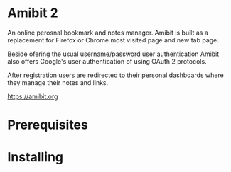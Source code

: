 # Amibit 2

An online perosnal bookmark and notes manager. Amibit is built as a replacement for Firefox or Chrome most visited page and new tab page.

Beside ofering the usual username/password user authentication Amibit also offers Google's user authentication of using OAuth 2 protocols. 

After registration users are redirected to their personal dashboards where they manage their notes and links.


https://amibit.org



# Prerequisites


# Installing
